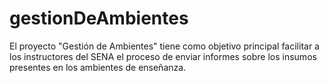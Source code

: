 # gestionDeAmbientes
El proyecto "Gestión de Ambientes" tiene como objetivo principal facilitar a los instructores del SENA el proceso de enviar informes sobre los insumos presentes en los ambientes de enseñanza.
